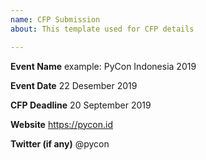 ```yaml
---
name: CFP Submission
about: This template used for CFP details

---
```


**Event Name**
example: PyCon Indonesia 2019

**Event Date**
22 Desember 2019

**CFP Deadline**
20 September 2019

**Website**
https://pycon.id

**Twitter (if any)**
@pycon
